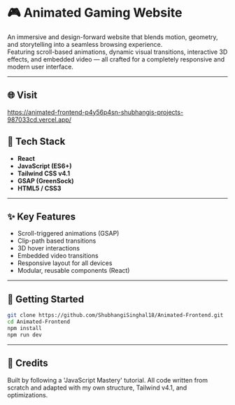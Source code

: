 # 🎮 Animated Gaming Website

An immersive and design-forward website that blends motion, geometry, and storytelling into a seamless browsing experience.  
Featuring scroll-based animations, dynamic visual transitions, interactive 3D effects, and embedded video — all crafted for a completely responsive and modern user interface.

---

## 🌐 Visit
https://animated-frontend-p4y56p4sn-shubhangis-projects-987033cd.vercel.app/


## 🔧 Tech Stack

- **React**
- **JavaScript (ES6+)**
- **Tailwind CSS v4.1**
- **GSAP (GreenSock)**
- **HTML5 / CSS3**

---

## ✨ Key Features

- Scroll-triggered animations (GSAP)
- Clip-path based transitions
- 3D hover interactions
- Embedded video transitions
- Responsive layout for all devices
- Modular, reusable components (React)

---

## 🚀 Getting Started

```bash
git clone https://github.com/ShubhangiSinghal18/Animated-Frontend.git
cd Animated-Frontend
npm install
npm run dev
```
---

## 📝 Credits

Built by following a 'JavaScript Mastery' tutorial. 
All code written from scratch and adapted with my own structure, Tailwind v4.1, and optimizations.